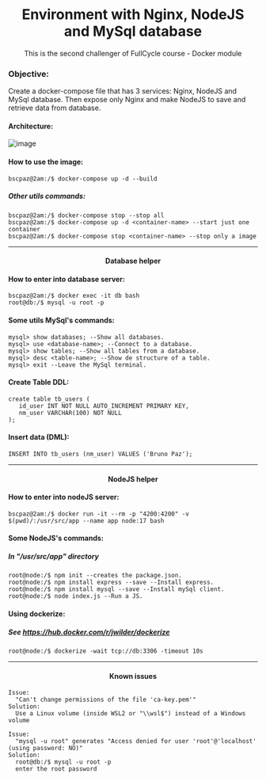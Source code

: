 <h1 align="center">Environment with Nginx, NodeJS and MySql database</h1>
<p align="center">This is the second challenger of FullCycle course - Docker module</p>

### Objective:
<p>Create a docker-compose file that has 3 services: Nginx, NodeJS and MySql database. Then expose only Nginx and make NodeJS to save and retrieve data from database.</p>

#### Architecture:

![image](https://user-images.githubusercontent.com/9732874/137987270-950606b2-85d4-41f2-9ec5-30c36ca5df35.png)

#### How to use the image:
```console
bscpaz@2am:/$ docker-compose up -d --build
```
##### Other utils commands:
```console
bscpaz@2am:/$ docker-compose stop --stop all
bscpaz@2am:/$ docker-compose up -d <container-name> --start just one container
bscpaz@2am:/$ docker-compose stop <container-name> --stop only a image
```
<hr>
<h4 align="center">Database helper</h4>

#### How to enter into database server:
```console
bscpaz@2am:/$ docker exec -it db bash
root@db:/$ mysql -u root -p
```
#### Some utils MySql's commands:
```console
mysql> show databases; --Show all databases.
mysql> use <database-name>; --Connect to a database.
mysql> show tables; --Show all tables from a database.
mysql> desc <table-name>; --Show de structure of a table. 
mysql> exit --Leave the MySql terminal.
```
#### Create Table DDL:
```console
create table tb_users (
   id_user INT NOT NULL AUTO_INCREMENT PRIMARY KEY,
   nm_user VARCHAR(100) NOT NULL
);
```

#### Insert data (DML):
```console
INSERT INTO tb_users (nm_user) VALUES ('Bruno Paz');
```
<hr>
<h4 align="center">NodeJS helper</h4>

#### How to enter into nodeJS server:
```console
bscpaz@2am:/$ docker run -it --rm -p "4200:4200" -v $(pwd)/:/usr/src/app --name app node:17 bash
```

#### Some NodeJS's commands:
##### In "/usr/src/app" directory

```console
root@node:/$ npm init --creates the package.json.
root@node:/$ npm install express --save --Install express.
root@node:/$ npm install mysql --save --Install mySql client.
root@node:/$ node index.js --Run a JS.
```

#### Using dockerize:
##### See https://hub.docker.com/r/jwilder/dockerize

```console
root@node:/$ dockerize -wait tcp://db:3306 -timeout 10s
```

<hr>
<h4 align="center">Known issues</h4>

```
Issue: 
  "Can't change permissions of the file 'ca-key.pem'"
Solution: 
  Use a Linux volume (inside WSL2 or "\\wsl$") instead of a Windows volume
```
```
Issue: 
  "mysql -u root" generates "Access denied for user 'root'@'localhost' (using password: NO)"
Solution: 
  root@db:/$ mysql -u root -p
  enter the root password
```
